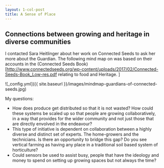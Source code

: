 ```yaml
---
layout: 1-col-post
title: A Sense of Place
---
```


## Connections between growing and heritage in diverse communities

I contacted Sara Heitlinger about her work on Connected Seeds to ask her more about the Guardian. The following mind map on was based on their accounts in the (Connected Seeds Book)[http://www.connectedseeds.org/wp-content/uploads/2017/02/Connected-Seeds-Book_Low-res.pdf relating to food and Heritage. ]

![_config.yml]({{ site.baseurl }}/images/mindmap-guardians-of-connected-seeds.jpg)

My questions:
- How does produce get distributed so that it is not wasted? How could these systems be scaled up so that people are growing collaboratively, in a way that provides for the wider community and not just those that are directly envolved in the endeavour? 
- This type of initiative is dependent on collaboration between a highly diverse and distinct set of experts. The home-growers and the technicians. Is there an opportunity to bridge this gap? Do you see vertical farming as having any place in a traditional soil based system of horticulture?
- Could sensors be used to assist busy, people that have the ideology and money to spend on setting up growing spaces but not always the time?
